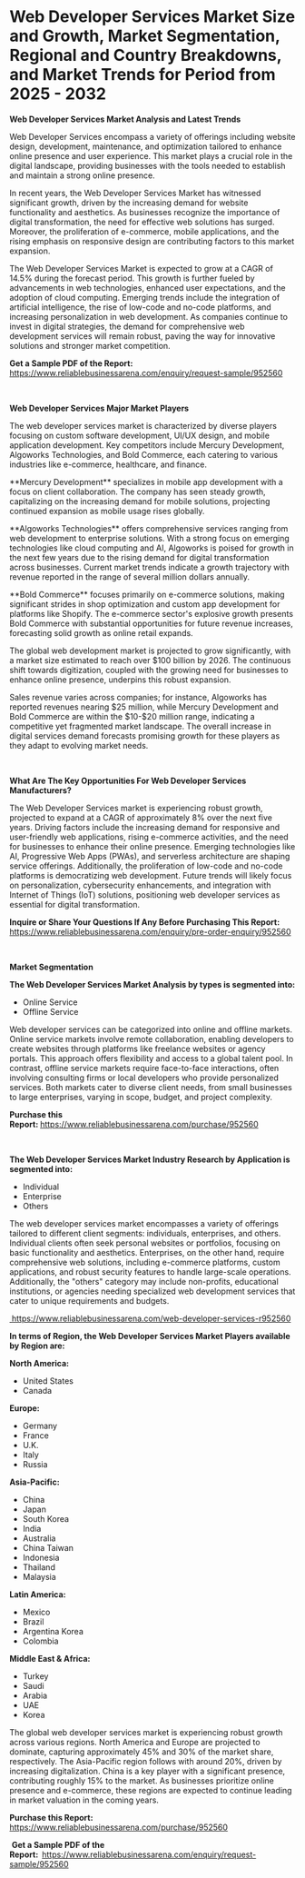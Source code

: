 <p><h1>Web Developer Services Market Size and Growth, Market Segmentation, Regional and Country Breakdowns, and Market Trends for Period from 2025 -  2032</h1></p><p><strong>Web Developer Services Market Analysis and Latest Trends</strong></p>
<p><p>Web Developer Services encompass a variety of offerings including website design, development, maintenance, and optimization tailored to enhance online presence and user experience. This market plays a crucial role in the digital landscape, providing businesses with the tools needed to establish and maintain a strong online presence.</p><p>In recent years, the Web Developer Services Market has witnessed significant growth, driven by the increasing demand for website functionality and aesthetics. As businesses recognize the importance of digital transformation, the need for effective web solutions has surged. Moreover, the proliferation of e-commerce, mobile applications, and the rising emphasis on responsive design are contributing factors to this market expansion.</p><p>The Web Developer Services Market is expected to grow at a CAGR of 14.5% during the forecast period. This growth is further fueled by advancements in web technologies, enhanced user expectations, and the adoption of cloud computing. Emerging trends include the integration of artificial intelligence, the rise of low-code and no-code platforms, and increasing personalization in web development. As companies continue to invest in digital strategies, the demand for comprehensive web development services will remain robust, paving the way for innovative solutions and stronger market competition.</p></p>
<p><strong>Get a Sample PDF of the Report:&nbsp;</strong> <a href="https://www.reliablebusinessarena.com/enquiry/request-sample/952560?utm_campaign=1891&utm_medium=2&utm_source=Github&utm_content=ia&utm_term=18042025&utm_id=web-developer-services">https://www.reliablebusinessarena.com/enquiry/request-sample/952560</a></p>
<p>&nbsp;</p>
<p><strong>Web Developer Services Major Market Players</strong></p>
<p><p>The web developer services market is characterized by diverse players focusing on custom software development, UI/UX design, and mobile application development. Key competitors include Mercury Development, Algoworks Technologies, and Bold Commerce, each catering to various industries like e-commerce, healthcare, and finance.</p><p>**Mercury Development** specializes in mobile app development with a focus on client collaboration. The company has seen steady growth, capitalizing on the increasing demand for mobile solutions, projecting continued expansion as mobile usage rises globally.</p><p>**Algoworks Technologies** offers comprehensive services ranging from web development to enterprise solutions. With a strong focus on emerging technologies like cloud computing and AI, Algoworks is poised for growth in the next few years due to the rising demand for digital transformation across businesses. Current market trends indicate a growth trajectory with revenue reported in the range of several million dollars annually.</p><p>**Bold Commerce** focuses primarily on e-commerce solutions, making significant strides in shop optimization and custom app development for platforms like Shopify. The e-commerce sector's explosive growth presents Bold Commerce with substantial opportunities for future revenue increases, forecasting solid growth as online retail expands.</p><p>The global web development market is projected to grow significantly, with a market size estimated to reach over $100 billion by 2026. The continuous shift towards digitization, coupled with the growing need for businesses to enhance online presence, underpins this robust expansion.</p><p>Sales revenue varies across companies; for instance, Algoworks has reported revenues nearing $25 million, while Mercury Development and Bold Commerce are within the $10-$20 million range, indicating a competitive yet fragmented market landscape. The overall increase in digital services demand forecasts promising growth for these players as they adapt to evolving market needs.</p></p>
<p>&nbsp;</p>
<p><strong>What Are The Key Opportunities For Web Developer Services Manufacturers?</strong></p>
<p><p>The Web Developer Services market is experiencing robust growth, projected to expand at a CAGR of approximately 8% over the next five years. Driving factors include the increasing demand for responsive and user-friendly web applications, rising e-commerce activities, and the need for businesses to enhance their online presence. Emerging technologies like AI, Progressive Web Apps (PWAs), and serverless architecture are shaping service offerings. Additionally, the proliferation of low-code and no-code platforms is democratizing web development. Future trends will likely focus on personalization, cybersecurity enhancements, and integration with Internet of Things (IoT) solutions, positioning web developer services as essential for digital transformation.</p></p>
<p><strong>Inquire or Share Your Questions If Any Before Purchasing This Report:</strong> <a href="https://www.reliablebusinessarena.com/enquiry/pre-order-enquiry/952560?utm_campaign=1891&utm_medium=2&utm_source=Github&utm_content=ia&utm_term=18042025&utm_id=web-developer-services">https://www.reliablebusinessarena.com/enquiry/pre-order-enquiry/952560</a></p>
<p>&nbsp;</p>
<p><strong>Market Segmentation</strong></p>
<p><strong>The Web Developer Services Market Analysis by types is segmented into:</strong></p>
<p><ul><li>Online Service</li><li>Offline Service</li></ul></p>
<p><p>Web developer services can be categorized into online and offline markets. Online service markets involve remote collaboration, enabling developers to create websites through platforms like freelance websites or agency portals. This approach offers flexibility and access to a global talent pool. In contrast, offline service markets require face-to-face interactions, often involving consulting firms or local developers who provide personalized services. Both markets cater to diverse client needs, from small businesses to large enterprises, varying in scope, budget, and project complexity.</p></p>
<p><strong>Purchase this Report:&nbsp;</strong><a href="https://www.reliablebusinessarena.com/purchase/952560?utm_campaign=1891&utm_medium=2&utm_source=Github&utm_content=ia&utm_term=18042025&utm_id=web-developer-services">https://www.reliablebusinessarena.com/purchase/952560</a></p>
<p>&nbsp;</p>
<p><strong>The Web Developer Services Market Industry Research by Application is segmented into:</strong></p>
<p><ul><li>Individual</li><li>Enterprise</li><li>Others</li></ul></p>
<p><p>The web developer services market encompasses a variety of offerings tailored to different client segments: individuals, enterprises, and others. Individual clients often seek personal websites or portfolios, focusing on basic functionality and aesthetics. Enterprises, on the other hand, require comprehensive web solutions, including e-commerce platforms, custom applications, and robust security features to handle large-scale operations. Additionally, the "others" category may include non-profits, educational institutions, or agencies needing specialized web development services that cater to unique requirements and budgets.</p></p>
<p><a href="https://www.reliablebusinessarena.com/web-developer-services-r952560?utm_campaign=1891&utm_medium=2&utm_source=Github&utm_content=ia&utm_term=18042025&utm_id=web-developer-services">&nbsp;https://www.reliablebusinessarena.com/web-developer-services-r952560</a></p>
<p><strong>In terms of Region, the Web Developer Services Market Players available by Region are:</strong></p>
<p>
    <p> <strong> North America: </strong>
        <ul>
            <li>United States</li>
            <li>Canada</li>
        </ul>
        </p> 
    <p> <strong> Europe: </strong>
        <ul>
            <li>Germany</li>
            <li>France</li>
            <li>U.K.</li>
            <li>Italy</li>
            <li>Russia</li>
        </ul>
        </p> 
    <p> <strong> Asia-Pacific: </strong>
        <ul>
            <li>China</li>
            <li>Japan</li>
            <li>South Korea</li>
            <li>India</li>
            <li>Australia</li>
            <li>China Taiwan</li>
            <li>Indonesia</li>
            <li>Thailand</li>
            <li>Malaysia</li>
        </ul>
        </p> 
    <p> <strong> Latin America: </strong>
        <ul>
            <li>Mexico</li>
            <li>Brazil</li>
            <li>Argentina Korea</li>
            <li>Colombia</li>
        </ul>
        </p> 
    <p> <strong> Middle East & Africa: </strong>
        <ul>
            <li>Turkey</li>
            <li>Saudi</li>
            <li>Arabia</li>
            <li>UAE</li>
            <li>Korea</li>
        </ul>
    </p>
    </p>
<p><p>The global web developer services market is experiencing robust growth across various regions. North America and Europe are projected to dominate, capturing approximately 45% and 30% of the market share, respectively. The Asia-Pacific region follows with around 20%, driven by increasing digitalization. China is a key player with a significant presence, contributing roughly 15% to the market. As businesses prioritize online presence and e-commerce, these regions are expected to continue leading in market valuation in the coming years.</p></p>
<p><strong>Purchase this Report: </strong><a href="https://www.reliablebusinessarena.com/purchase/952560?utm_campaign=1891&utm_medium=2&utm_source=Github&utm_content=ia&utm_term=18042025&utm_id=web-developer-services">https://www.reliablebusinessarena.com/purchase/952560</a></p>
<p>&nbsp;<strong>Get a Sample PDF of the Report:&nbsp;&nbsp;</strong><a href="https://www.reliablebusinessarena.com/enquiry/request-sample/952560?utm_campaign=1891&utm_medium=2&utm_source=Github&utm_content=ia&utm_term=18042025&utm_id=web-developer-services">https://www.reliablebusinessarena.com/enquiry/request-sample/952560</a></p>
<p><strong></strong></p>
<p><p></p><p></p><p></p></p>